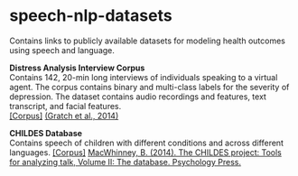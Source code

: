 # speech-nlp-datasets
Contains links to publicly available datasets for modeling health outcomes using speech and language.

**Distress Analysis Interview Corpus** <br>
Contains 142, 20-min long interviews of individuals speaking to a virtual agent. The corpus contains binary and multi-class labels for the severity of depression. The dataset contains audio recordings and features, text transcript, and facial features. <br>
[[Corpus]](http://dcapswoz.ict.usc.edu) [(Gratch et al., 2014)](http://www.lrec-conf.org/proceedings/lrec2014/pdf/508_Paper.pdf)

**CHILDES Database** <br>
Contains speech of children with different conditions and across different languages.
[[Corpus]](https://childes.talkbank.org/access/Clinical/) [MacWhinney, B. (2014). The CHILDES project: Tools for analyzing talk, Volume II: The database. Psychology Press.](http://citeseerx.ist.psu.edu/viewdoc/download?doi=10.1.1.259.8262&rep=rep1&type=pdf)
